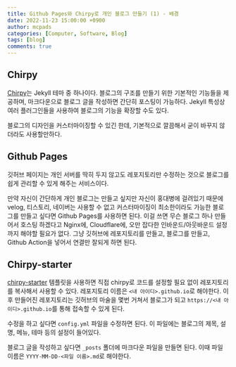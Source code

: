 ```yaml
---
title: Github Pages와 Chirpy로 개인 블로그 만들기 (1) - 배경
date: 2022-11-23 15:00:00 +0900
author: mcpads
categories: [Computer, Software, Blog]
tags: [blog]
comments: true
---
```



## Chirpy

[Chirpy](https://github.com/cotes2020/jekyll-theme-chirpy/)는 Jekyll 테마 중 하나이다. 블로그의 구조를 만들기 위한 기본적인 기능들을 제공하며, 마크다운으로 블로그 글을 작성하면 간단히 포스팅이 가능하다. Jekyll 특성상 여러 플러그인들을 사용하여 블로그의 기능을 확장할 수도 있다.

블로그의 디자인을 커스터마이징할 수 있긴 한데, 기본적으로 깔끔해서 굳이 바꾸지 않더라도 사용할만하다.

## Github Pages

깃허브 페이지는 개인 서버를 딱히 두지 않고도 레포지토리만 수정하는 것으로 블로그를 쉽게 관리할 수 있게 해주는 서비스이다.

만약 자신이 간단하게 개인 블로그는 만들고 싶지만 자신이 홍대병에 걸려있기 때문에 velog, 티스토리, 네이버는 사용할 수 없고 커스터마이징이 최소한이라도 가능한 블로그를 만들고 싶다면 Github Pages를 사용하면 된다. 이걸 쓰면 무슨 블로그 하나 만들어서 호스팅 하겠다고 Nginx에, Cloudflare에, 오만 잡다한 인바운드/아웃바운드 설정까지 해야할 필요가 없다. 그냥 깃허브에 레포지토리를 만들고, 블로그를 만들고, Github Action을 넣어서 연결만 잘되게 하면 된다.

## Chirpy-starter

[chirpy-starter](https://github.com/cotes2020/chirpy-starter) 템플릿을 사용하면 직접 chirpy로 코드를 설정할 필요 없이 레포지토리를 복사해서 사용할 수 있다. 레포지토리 이름은 `<내 아이디>.github.io`로 해야한다. 이후 만들어진 레포지토리는 깃허브의 마술을 몇번 거쳐서 블로그가 되고 `https://<내 아이디>.github.io`를 통해 접속할 수 있게 된다.

수정을 하고 싶다면 `config.yml` 파일을 수정하면 된다. 이 파일에는 블로그의 제목, 설명, 메뉴, 테마 등의 설정이 들어있다.

블로그 글을 작성하고 싶다면 `_posts` 폴더에 마크다운 파일을 만들면 된다. 이때 파일 이름은 `YYYY-MM-DD-<파일 이름>.md`로 해야한다.
